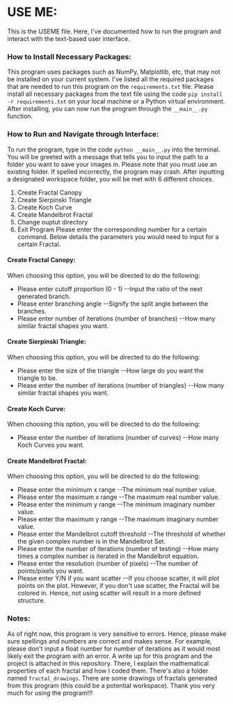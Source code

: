 # USE ME:
This is the USEME file. Here, I've documented how to run the program and interact with the 
text-based user interface.
### How to Install Necessary Packages:
This program uses packages such as NumPy, Matplotlib, etc, that may not be installed on your current
system. I've listed all the required packages that are needed to run this program on the `requirements.txt`
file. Please install all necessary packages from the text file using the code `pip install -r requirements.txt`
on your local machine or a Python virtual environment. After installing, you can now run the program through
the `__main__.py` function.
### How to Run and Navigate through Interface:
To run the program, type in the code `python __main__.py` into the terminal. You will be greeted with a message
that tells you to input the path to a folder you want to save your images in. Please note that you must use an
existing folder. If spelled incorrectly, the program may crash. 
After inputting a designated workspace folder, you will be met with 6 different choices. 
1. Create Fractal Canopy
2. Create Sierpinski Triangle
3. Create Koch Curve
4. Create Mandelbrot Fractal
5. Change ouptut directory
6. Exit Program
Please enter the corresponding number for a certain command. Below details the parameters you would need to input
for a certain Fractal.
#### Create Fractal Canopy:
When choosing this option, you will be directed to do the following:
- Please enter cutoff proportion (0 - 1) --Input the ratio of the next generated branch.
- Please enter branching angle --Signify the split angle between the branches.
- Please enter number of iterations (number of branches) --How many similar fractal shapes you want.
#### Create Sierpinski Triangle:
When choosing this option, you will be directed to do the following:
- Please enter the size of the triangle --How large do you want the triangle to be.
- Please enter the number of iterations (number of triangles) --How many similar fractal shapes you want.
#### Create Koch Curve:
When choosing this option, you will be directed to do the following:
- Please enter the number of iterations (number of curves) --How many Koch Curves you want.
#### Create Mandelbrot Fractal:
When choosing this option, you will be directed to do the following:
- Please enter the minimum x range --The minimum real number value.
- Please enter the maximum x range --The maximum real number value.
- Please enter the minimum y range --The minimum imaginary number value.
- Please enter the maximum y range --The maximum imaginary number value.
- Please enter the Mandelbrot cutoff threshold --The threshold of whether the given complex number is in the Mandelbrot Set.
- Please enter the number of iterations (number of testing) --How many times a complex number is iterated in the Mandelbrot equation.
- Please enter the resolution (number of pixels) --The number of points/pixels you want. 
- Please enter Y/N if you want scatter --If you choose scatter, it will plot points on the plot. However, if you don't use scatter, the Fractal will be colored in. Hence, not using scatter will result in a more defined structure.
### Notes:
As of right now, this program is very sensitive to errors. Hence, please make sure spellings and numbers are correct and makes sense. For example, please don't input a float number for number of iterations as it would most likely exit the program with an error. 
A write up for this program and the project is attached in this repository. There, I explain the mathematical properties of each fractal and how I coded them. There's also a folder named `fractal_drawings`. There are some drawings of fractals generated from this program (this could be a potential workspace).
Thank you very much for using the program!!!